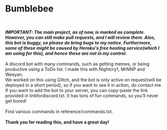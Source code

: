 # Bumblebee
<br>

<b><i>IMPORTANT: The main project, as of now, is marked as complete. However, you can still make pull requests, and I will review them. Also, this bot is buggy, so please do bring bugs to my notice. Furthermore, some of these might be caused by Heroku's free hosting service(which I am using for this), and hence these are not in my control.</i></b>
<br>
<br>
A discord bot with many commands, such as getting memes, or being productive using a ToDo list. I made this with Nightcry1, MrNNP and Weeyan.
<br>
We worked on this using Glitch, and the bot is only active on request(will be deployed in a short period), so if you want to see it in action, do contact me.
<br>
If you want to add the bot to your server, you can copy-paste the link provided in linkfordiscord.txt. It has tons of fun commands, so you'll never get bored!
<br>
<br>
Find various commands in reference/commands.txt. 
<br>
<br>
<b>Thank you for reading this, and have a great day!</b>

